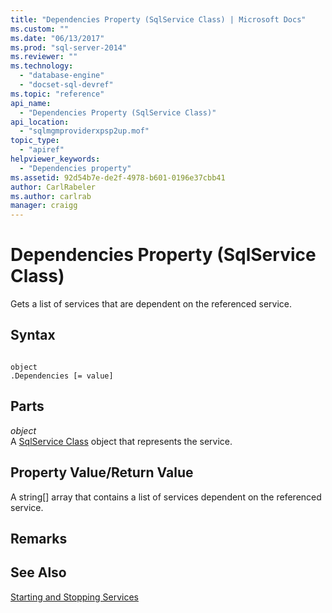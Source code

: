 ```yaml
---
title: "Dependencies Property (SqlService Class) | Microsoft Docs"
ms.custom: ""
ms.date: "06/13/2017"
ms.prod: "sql-server-2014"
ms.reviewer: ""
ms.technology: 
  - "database-engine"
  - "docset-sql-devref"
ms.topic: "reference"
api_name: 
  - "Dependencies Property (SqlService Class)"
api_location: 
  - "sqlmgmproviderxpsp2up.mof"
topic_type: 
  - "apiref"
helpviewer_keywords: 
  - "Dependencies property"
ms.assetid: 92d54b7e-de2f-4978-b601-0196e37cbb41
author: CarlRabeler
ms.author: carlrab
manager: craigg
---
```

# Dependencies Property (SqlService Class)
  Gets a list of services that are dependent on the referenced service.  
  
## Syntax  
  
```  
  
object  
.Dependencies [= value]  
```  
  
## Parts  
 *object*  
 A [SqlService Class](sqlservice-class.md) object that represents the service.  
  
## Property Value/Return Value  
 A string[] array that contains a list of services dependent on the referenced service.  
  
## Remarks  
  
## See Also  
 [Starting and Stopping Services](http://technet.microsoft.com/library/ms174886\(v=sql.105\).aspx)  
  
  
